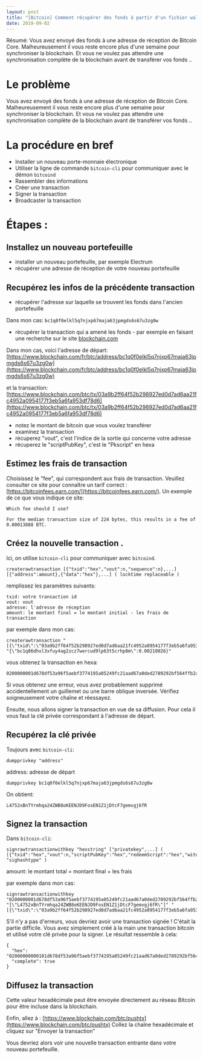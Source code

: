```yaml
---
layout: post
title: "[Bitcoin] Comment récupérer des fonds à partir d'un fichier wallet.dat de Bitcoin Core sans avoir à télécharger toute la blockchain ?"
date: 2019-09-02
---
```


Résumé: Vous avez envoyé des fonds à une adresse de réception de Bitcoin Core. Malheureusement il vous reste encore plus d'une semaine pour synchroniser la blockchain. Et vous ne voulez pas attendre une synchronisation complète de la blockchain avant de transférer vos fonds ..

# Le problème

Vous avez envoyé des fonds à une adresse de réception de Bitcoin Core. Malheureusement il vous reste encore plus d'une semaine pour synchroniser la blockchain. Et vous ne voulez pas attendre une synchronisation complète de la blockchain avant de transférer vos fonds ..

# La procédure en bref

- Installer un nouveau porte-monnaie électronique 
- Utiliser la ligne de commande `bitcoin-cli` pour communiquer avec le démon `bitcoind` 
- Rassembler des informations
- Créer une transaction
- Signer la transaction
- Broadcaster la transaction

# Étapes :

## Installez un nouveau portefeuille

- installer un nouveau portefeuille, par exemple Electrum
- récupérer une adresse de réception de votre nouveau portefeuille

## Recupérez les infos de la précédente transaction

- récupérer l'adresse sur laquelle se trouvent les fonds dans l'ancien portefeuille

Dans mon cas: `bc1q0f0elkl5q7njxp67maja63jpmgds6s67u3zg0w`

- récupérer la transaction qui a amené les fonds - par exemple en faisant une recherche sur le site [blockchain.com](https://www.blockchain.com/)

Dans mon cas, voici l'adresse de départ: [https://www.blockchain.com/fr/btc/address/bc1q0f0elkl5q7njxp67maja63jpmgds6s67u3zg0w](https://www.blockchain.com/fr/btc/address/bc1q0f0elkl5q7njxp67maja63jpmgds6s67u3zg0w)

et la transaction:
[https://www.blockchain.com/btc/tx/03a9b2ff64f52b298927ed0d7ad6aa21fc4952a0954177f3eb5a6fa953df78d6](https://www.blockchain.com/btc/tx/03a9b2ff64f52b298927ed0d7ad6aa21fc4952a0954177f3eb5a6fa953df78d6)

- notez le montant de bitcoin que vous voulez transférer
- examinez la transaction
- récuperez "vout", c'est l'indice de la sortie qui concerne votre adresse
- récuperez le "scriptPubKey", c'est le "Pkscript" en hexa

## Estimez les frais de transaction

Choisissez le "fee", qui correspondent aux frais de transaction. Veuillez consulter ce site pour connaître un tarif correct : [https://bitcoinfees.earn.com/](https://bitcoinfees.earn.com/). Un exemple de ce que vous indique ce site:

```
Which fee should I use?

For the median transaction size of 224 bytes, this results in a fee of 0.00013888 BTC.

``` 
## Créez la nouvelle transaction . 

Ici, on utilise `bitcoin-cli` pour communiquer avec `bitcoind`.

```
createrawtransaction [{"txid":"hex","vout":n,"sequence":n},...] [{"address":amount},{"data":"hex"},...] ( locktime replaceable )
```

remplissez les paramètres suivants:

```
txid: votre transaction id
vout: vout
adresse: l'adresse de réception
amount: le montant final = le montant initial - les frais de transaction
``` 

par exemple dans mon cas:

```
createrawtransaction "[{\"txid\":\"03a9b2ff64f52b298927ed0d7ad6aa21fc4952a0954177f3eb5a6fa953df78d6\",\"vout\":31}]" "{\"bc1q86dhxl3xfuy4ag2zcz7wercud9lp63t5crhp8m\":0.00210026}"
```

vous obtenez la transaction en hexa:

```
0200000001d678df53a96f5aebf3774195a05249fc21aad67a0ded2789292bf564ffb2a9031f00000000ffffffff016a340300000000001600143e9b737e264f095ea142c0bcec8f1c697e1d457400000000
```

Si vous obtenez une erreur, vous avez probablement supprimé accidentellement un guillemet ou une barre oblique inversée. Vérifiez soigneusement votre chaîne et réessayez.

Ensuite, nous allons signer la transaction en vue de sa diffusion. Pour cela il vous faut la clé privée correspondant à l'adresse de départ.

## Recupérez la clé privée

Toujours avec `bitcoin-cli`:

```
dumpprivkey "address"
```

address: adresse de départ

```
dumpprivkey bc1q0f0elkl5q7njxp67maja63jpmgds6s67u3zg0w
```

On obtient:

```
L4752xBnTYrmhqa24ZWB8oKEENJD9FosEN1Z1jDtcF7gemvgj6fR
```

## Signez la transaction

Dans `bitcoin-cli`:

```
signrawtransactionwithkey "hexstring" ["privatekey",...] ( [{"txid":"hex","vout":n,"scriptPubKey":"hex","redeemScript":"hex","witnessScript":"hex","amount":amount},...] "sighashtype" )
```

amount: le montant total = montant final + les frais

par exemple dans mon cas:

```
signrawtransactionwithkey "0200000001d678df53a96f5aebf3774195a05249fc21aad67a0ded2789292bf564ffb2a9031f00000000ffffffff016a340300000000001600143e9b737e264f095ea142c0bcec8f1c697e1d457400000000" "[\"L4752xBnTYrmhqa24ZWB8oKEENJD9FosEN1Z1jDtcF7gemvgj6fR\"]" "[{\"txid\":\"03a9b2ff64f52b298927ed0d7ad6aa21fc4952a0954177f3eb5a6fa953df78d6\",\"vout\":31,\"amount\":0.00224362,\"scriptPubKey\":\"00147a5f9fdbf407a723075edf65dd4641da1b0d435e\"}]"
```

S'il n'y a pas d'erreurs, vous devriez avoir une transaction signée ! C'était la partie difficile. Vous avez simplement créé à la main une transaction bitcoin et utilisé votre clé privée pour la signer. Le résultat ressemble à cela: 

```
{
  "hex": "02000000000101d678df53a96f5aebf3774195a05249fc21aad67a0ded2789292bf564ffb2a9031f00000000ffffffff016a340300000000001600143e9b737e264f095ea142c0bcec8f1c697e1d45740247304402207d425a5273fcf65f8b43ffbd7554fa057785d7ef2449278a05a95aa37a8db0db022011ea799d6e13f07feb9fc4a02929b0fc9a101d974502be2c6d3abf33419d55f50121031a2e7e647c2cc33f03ecfc4092e93ec6220edce69e961fc7bc525522a4d0d8e300000000",
  "complete": true
}
```

## Diffusez la transaction

Cette valeur hexadécimale peut être envoyée directement au réseau Bitcoin pour être incluse dans la blockchain. 

Enfin, allez à : [https://www.blockchain.com/btc/pushtx](https://www.blockchain.com/btc/pushtx)
Collez la chaîne hexadécimale et cliquez sur "Envoyer la transaction"

Vous devriez alors voir une nouvelle transaction entrante dans votre nouveau portefeuille.





